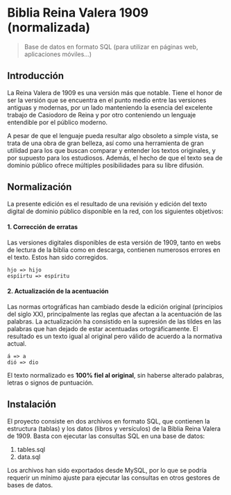 # Biblia Reina Valera 1909 (normalizada)
> Base de datos en formato SQL (para utilizar en páginas web, aplicaciones móviles...)

## Introducción

La Reina Valera de 1909 es una versión más que notable. Tiene el honor de ser la versión que se encuentra en el punto medio entre las versiones antiguas y modernas, por un lado manteniendo la esencia del excelente trabajo de Casiodoro de Reina y por otro conteniendo un lenguaje entendible por el público moderno.

A pesar de que el lenguaje pueda resultar algo obsoleto a simple vista, se trata de una obra de gran belleza, así como una herramienta de gran utilidad para los que buscan comparar y entender los textos originales, y por supuesto para los estudiosos. Además, el hecho de que el texto sea de dominio público ofrece múltiples posibilidades para su libre difusión.

## Normalización

La presente edición es el resultado de una revisión y edición del texto digital de dominio público disponible en la red, con los siguientes objetivos:

#### 1. Corrección de erratas
Las versiones digitales disponibles de esta versión de 1909, tanto en webs de lectura de la biblia como en descarga, contienen numerosos errores en el texto. Estos han sido corregidos.
```
hjo => hijo
espíirtu => espíritu
```

#### 2. Actualización de la acentuación
Las normas ortográficas han cambiado desde la edición original (principios del siglo XX), principalmente las reglas que afectan a la acentuación de las palabras. La actualización ha consistido en la supresión de las tildes en las palabras que han dejado de estar acentuadas ortográficamente. El resultado es un texto igual al original pero válido de acuerdo a la normativa actual.
```
á => a
dió => dio
```

El texto normalizado es **100% fiel al original**, sin haberse alterado palabras, letras o signos de puntuación.

## Instalación

El proyecto consiste en dos archivos en formato SQL, que contienen la estructura (tablas) y los datos (libros y versículos) de la Biblia Reina Valera de 1909. Basta con ejecutar las consultas SQL en una base de datos:
1. tables.sql
2. data.sql

Los archivos han sido exportados desde MySQL, por lo que se podría requerir un mínimo ajuste para ejecutar las consultas en otros gestores de bases de datos.
